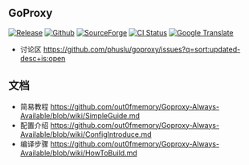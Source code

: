 ## GoProxy
[![Release](https://img.shields.io/badge/%20git.io-goproxy-blue.svg?style=social)](https://github.com/phuslu/goproxy/releases) [![Github](https://img.shields.io/github/release/phuslu/goproxy-ci.svg?label=github)](https://github.com/phuslu/goproxy-ci/releases) [![SourceForge](http://goproxy.sourceforge.net/?badge)](https://sourceforge.net/projects/goproxy/files/) [![CI Status](https://img.shields.io/travis/phuslu/goproxy/master.svg)](https://travis-ci.org/phuslu/goproxy/builds) [![Google Translate](https://cloud.githubusercontent.com/assets/195836/18816427/627edf0c-837c-11e6-8bd8-3d685264f303.png)](https://translate.google.com/translate?hl=en&sl=zh-CN&tl=en&u=https%3A%2F%2Fgithub.com%2Fphuslu%2Fgoproxy)

* 讨论区 https://github.com/phuslu/goproxy/issues?q=sort:updated-desc+is:open

## 文档
* 简易教程 https://github.com/out0fmemory/Goproxy-Always-Available/blob/wiki/SimpleGuide.md
* 配置介绍 https://github.com/out0fmemory/Goproxy-Always-Available/blob/wiki/ConfigIntroduce.md
* 编译步骤 https://github.com/out0fmemory/Goproxy-Always-Available/blob/wiki/HowToBuild.md
